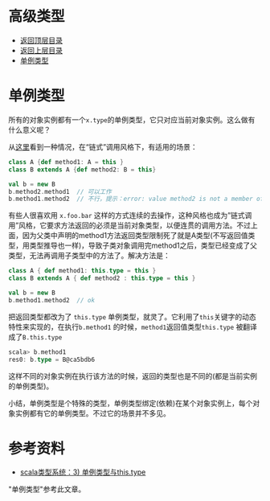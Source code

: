# 高级类型

* [返回顶层目录](../../../SUMMARY.md)
* [返回上层目录](../scala.md)
* [单例类型](#单例类型)



# 单例类型

所有的对象实例都有一个`x.type`的单例类型，它只对应当前对象实例。这么做有什么意义呢？

从[这里](http://scalada.blogspot.com/2008/02/thistype-for-chaining-method-calls.html)看到一种情况，在“链式”调用风格下，有适用的场景：

```scala
class A {def method1: A = this }
class B extends A {def method2: B = this}

val b = new B
b.method2.method1  // 可以工作
b.method1.method2  // 不行，提示：error: value method2 is not a member of A
```

有些人很喜欢用 `x.foo.bar` 这样的方式连续的去操作，这种风格也成为”链式调用”风格，它要求方法返回的必须是当前对象类型，以便连贯的调用方法。不过上面，因为父类中声明的method1方法返回类型限制死了就是A类型(不写返回值类型，用类型推导也一样)，导致子类对象调用完method1之后，类型已经变成了父类型，无法再调用子类型中的方法了。解决方法是：

```scala
class A { def method1: this.type = this } 
class B extends A { def method2 : this.type = this } 

val b = new B
b.method1.method2  // ok
```

把返回类型都改为了 `this.type` 单例类型，就灵了。它利用了`this`关键字的动态特性来实现的，在执行`b.method1` 的时候，`method1`返回值类型`this.type` 被翻译成了`B.this.type`

```scala
scala> b.method1
res0: b.type = B@ca5bdb6
```

这样不同的对象实例在执行该方法的时候，返回的类型也是不同的(都是当前实例的单例类型)。

小结，单例类型是个特殊的类型，单例类型绑定(依赖)在某个对象实例上，每个对象实例都有它的单例类型。不过它的场景并不多见。





# 参考资料

* [scala类型系统：3) 单例类型与this.type](http://hongjiang.info/scala-type-system-singleton-type/)

"单例类型"参考此文章。

